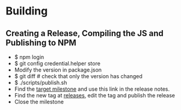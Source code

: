 # Building

## Creating a Release, Compiling the JS and Publishing to NPM

  - $ npm login
  - $ git config credential.helper store
  - Modify the version in package.json
  - $ git diff # check that only the version has changed
  - $ ./scripts/publish.sh
  - Find the [target milestone](https://github.com/redgeoff/mson/milestones) and use this link in the release notes.
  - Find the new tag at [releases](https://github.com/redgeoff/mson/releases), edit the tag and publish the release
  - Close the milestone
